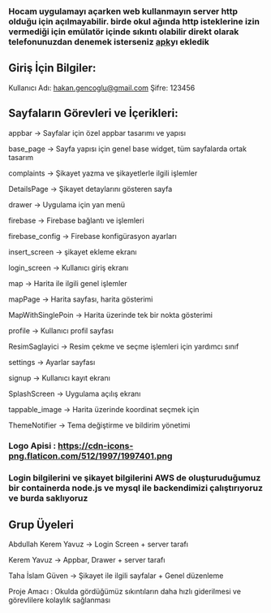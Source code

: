 ### **Hocam uygulamayı açarken web kullanmayın server http olduğu için açılmayabilir. birde okul ağında http isteklerine izin vermediği için emülatör içinde sıkıntı olabilir direkt olarak telefonunuzdan denemek isterseniz [apk](https://github.com/Kerem-Yavuz/mobiluygulamagelistirme/blob/main/app-release.apk)yı ekledik**

## Giriş İçin Bilgiler:

Kullanıcı Adı: hakan.gencoglu@gmail.com
Şifre: 123456

## Sayfaların Görevleri ve İçerikleri:

appbar -> Sayfalar için özel appbar tasarımı ve yapısı

base_page -> Sayfa yapısı için genel base widget, tüm sayfalarda ortak tasarım

complaints -> Şikayet yazma ve şikayetlerle ilgili işlemler

DetailsPage -> Şikayet detaylarını gösteren sayfa

drawer -> Uygulama için yan menü

firebase -> Firebase bağlantı ve işlemleri

firebase_config -> Firebase konfigürasyon ayarları

insert_screen -> şikayet ekleme ekranı

login_screen -> Kullanıcı giriş ekranı

map -> Harita ile ilgili genel işlemler

mapPage -> Harita sayfası, harita gösterimi

MapWithSinglePoin -> Harita üzerinde tek bir nokta gösterimi

profile -> Kullanıcı profil sayfası

ResimSaglayici -> Resim çekme ve seçme işlemleri için yardımcı sınıf

settings -> Ayarlar sayfası

signup -> Kullanıcı kayıt ekranı

SplashScreen -> Uygulama açılış ekranı

tappable_image -> Harita üzerinde koordinat seçmek için

ThemeNotifier -> Tema değiştirme ve bildirim yönetimi


### Logo Apisi : https://cdn-icons-png.flaticon.com/512/1997/1997401.png


### Login bilgilerini ve şikayet bilgilerini AWS de oluşturuduğumuz bir containerda node.js ve mysql ile backendimizi çalıştırıyoruz ve burda saklıyoruz

## Grup Üyeleri

Abdullah Kerem Yavuz -> Login Screen + server tarafı

Kerem Yavuz -> Appbar, Drawer + server tarafı

Taha İslam Güven -> Şikayet ile ilgili sayfalar + Genel düzenleme 


Proje Amacı : Okulda gördüğümüz sıkıntıların daha hızlı giderilmesi ve görevlilere kolaylık sağlanması




